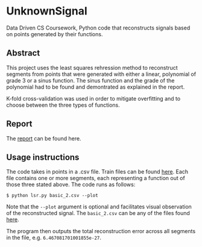 # UnknownSignal
Data Driven CS Coursework, Python code that reconstructs signals based on points generated by their functions.
## Abstract
This project uses the least squares rehression method to reconstruct segments from points that were generated with either a linear, polynomial of grade 3 or a sinus function. The sinus function and the grade of the polynomial had to be found and demontrated as explained in the report.

K-fold cross-validation was used in order to mitigate overfitting and to choose between the three types of functions.

## Report

The [report](../DataDriven_CW_Report) can be found here. 

## Usage instructions

The code takes in points in a .csv file. Train files can be found [here](../datafiles/train_data). Each file contains one or more segments, each representing a function out of those three stated above. The code runs as follows:

`$ python lsr.py basic_2.csv --plot` 

Note that the `--plot` argument is optional and facilitates visual observation of the reconstructed signal. The `basic_2.csv` can be any of the files found [here](../datafiles/train_data).

The program then outputs the total reconstruction error across all segments in the file, e.g. `6.467081701001855e-27`.
